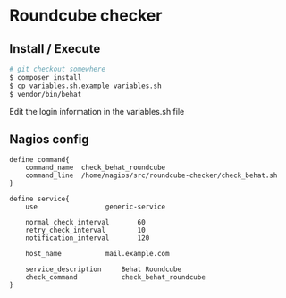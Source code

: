 # Roundcube checker

## Install / Execute

```bash
# git checkout somewhere
$ composer install
$ cp variables.sh.example variables.sh
$ vendor/bin/behat
```

Edit the login information in the variables.sh file

## Nagios config

```
define command{
    command_name  check_behat_roundcube
    command_line  /home/nagios/src/roundcube-checker/check_behat.sh
}

define service{
    use                 generic-service

    normal_check_interval       60
    retry_check_interval        10
    notification_interval       120

    host_name           mail.example.com

    service_description     Behat Roundcube
    check_command           check_behat_roundcube
}

```
